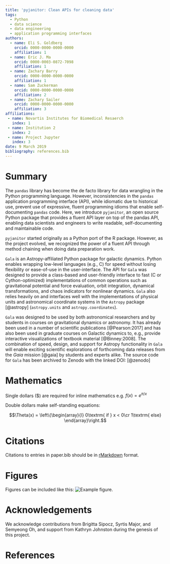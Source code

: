 ```yaml
---
title: 'pyjanitor: Clean APIs for cleaning data'
tags:
  - Python
  - data science
  - data engineering
  - application programming interfaces
authors:
  - name: Eli S. Goldberg
    orcid: 0000-0000-0000-0000
    affiliation: 1
  - name: Eric J. Ma
    orcid: 0000-0003-0872-7098
    affiliation: 1
  - name: Zachary Barry
    orcid: 0000-0000-0000-0000
    affiliation: 1
  - name: Sam Zuckerman
    orcid: 0000-0000-0000-0000
    affiliation: 2
  - name: Zachary Sailer
    orcid: 0000-0000-0000-0000
    affiliation: 3
affiliations:
 - name: Novartis Institutes for Biomedical Resaerch
   index: 1
 - name: Institution 2
   index: 2
 - name: Project Jupyter
   index: 3
date: 9 March 2019
bibliography: references.bib
---
```


# Summary

The `pandas` library has become the de facto library for data wrangling in the Python programming language. However, inconsistencies in the `pandas` application programming interface (API), while idiomatic due to historical use, prevent use of expressive, fluent programming idioms that enable self-documenting `pandas` code. Here, we introduce `pyjanitor`, an open source Python package that provides a fluent API layer on top of the pandas API, enabling data scientists and engineers to write readable, self-documenting and maintainable code.

`pyjanitor` started originally as a Python port of the R package. However, as the project evolved, we recognized the power of a fluent API through method chaining when doing data preparation work.

``Gala`` is an Astropy-affiliated Python package for galactic dynamics. Python
enables wrapping low-level languages (e.g., C) for speed without losing
flexibility or ease-of-use in the user-interface. The API for ``Gala`` was
designed to provide a class-based and user-friendly interface to fast (C or
Cython-optimized) implementations of common operations such as gravitational
potential and force evaluation, orbit integration, dynamical transformations,
and chaos indicators for nonlinear dynamics. ``Gala`` also relies heavily on and
interfaces well with the implementations of physical units and astronomical
coordinate systems in the ``Astropy`` package [@astropy] (``astropy.units`` and
``astropy.coordinates``).

``Gala`` was designed to be used by both astronomical researchers and by
students in courses on gravitational dynamics or astronomy. It has already been
used in a number of scientific publications [@Pearson:2017] and has also been
used in graduate courses on Galactic dynamics to, e.g., provide interactive
visualizations of textbook material [@Binney:2008]. The combination of speed,
design, and support for Astropy functionality in ``Gala`` will enable exciting
scientific explorations of forthcoming data releases from the *Gaia* mission
[@gaia] by students and experts alike. The source code for ``Gala`` has been
archived to Zenodo with the linked DOI: [@zenodo]

# Mathematics

Single dollars ($) are required for inline mathematics e.g. $f(x) = e^{\pi/x}$

Double dollars make self-standing equations:

$$\Theta(x) = \left\{\begin{array}{l}
0\textrm{ if } x < 0\cr
1\textrm{ else}
\end{array}\right.$$


# Citations

Citations to entries in paper.bib should be in
[rMarkdown](http://rmarkdown.rstudio.com/authoring_bibliographies_and_citations.html)
format.

# Figures

Figures can be included like this: ![Example figure.](figure.png)

# Acknowledgements

We acknowledge contributions from Brigitta Sipocz, Syrtis Major, and Semyeong
Oh, and support from Kathryn Johnston during the genesis of this project.

# References
